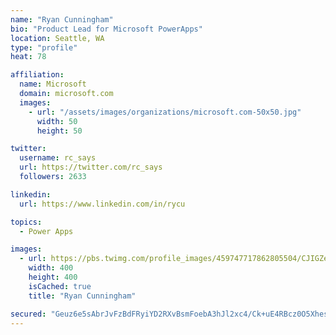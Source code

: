 ```yaml
---
name: "Ryan Cunningham"
bio: "Product Lead for Microsoft PowerApps"
location: Seattle, WA
type: "profile"
heat: 78

affiliation:
  name: Microsoft
  domain: microsoft.com
  images:
    - url: "/assets/images/organizations/microsoft.com-50x50.jpg"
      width: 50
      height: 50

twitter:
  username: rc_says
  url: https://twitter.com/rc_says
  followers: 2633

linkedin:
  url: https://www.linkedin.com/in/rycu

topics:
  - Power Apps

images:
  - url: https://pbs.twimg.com/profile_images/459747717862805504/CJIGZejd_400x400.png
    width: 400
    height: 400
    isCached: true
    title: "Ryan Cunningham"

secured: "Geuz6e5sAbrJvFzBdFRyiYD2RXvBsmFoebA3hJl2xc4/Ck+uE4RBcz0O5Xhesxr8HKPWgZ9ZIV/NpP/zizyiLLdKMlOC0yOevwuajTPhLCkuKNJ7N0v4uzMBlt+pJ2BORn+qnqCHRxUMpCN2SHBRacRFB/fwkhv872uboCxwcAbz3WIF3Q5zXjK/2sdZANz69V4s5fG8sMWBKv0oCSuijs/MD1gzi2sYErnOiy1wNE8oqpPTk0nbIzGnCQSEDueOjNGvcOZbQnnX5NvCuzg9B9pv6+G9t59IuElSwQSs+9l3vMQ+7KnyT2wNg5vqs8PbV5GT3vdI8osUWs8jVWHyXds4Kr+1y9JDeUkPcOtVtATAlL9ANz0VN26pk648Q9HQv/PRoXq022gCJH66sohcUb3H0jNFNA3HK7mqA5U3i0E=;xgeQx3CX0jSBCxkjqn0BMA=="
---
```


